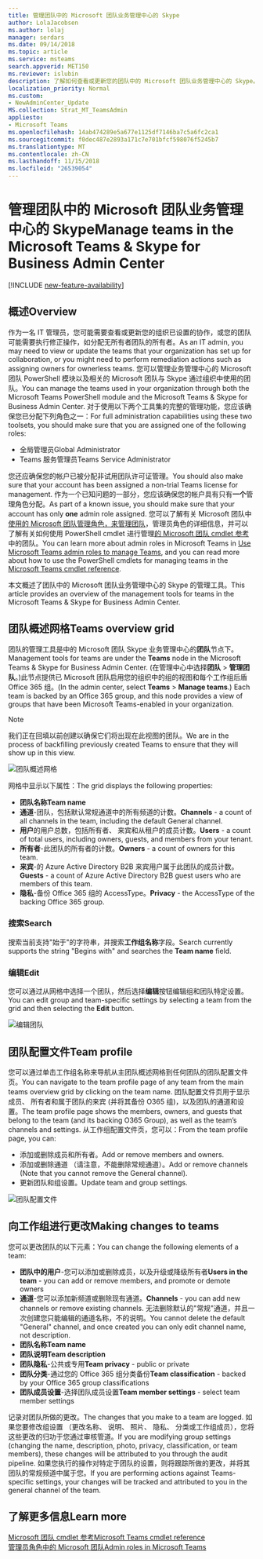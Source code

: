 ```yaml
---
title: 管理团队中的 Microsoft 团队业务管理中心的 Skype
author: LolaJacobsen
ms.author: lolaj
manager: serdars
ms.date: 09/14/2018
ms.topic: article
ms.service: msteams
search.appverid: MET150
ms.reviewer: islubin
description: 了解如何查看或更新您的团队中的 Microsoft 团队业务管理中心的 Skype。
localization_priority: Normal
ms.custom:
- NewAdminCenter_Update
MS.collection: Strat_MT_TeamsAdmin
appliesto:
- Microsoft Teams
ms.openlocfilehash: 14ab474289e5a677e1125df7146ba7c5a6fc2ca1
ms.sourcegitcommit: f0dec487e2893a171c7e701bfcf598076f5245b7
ms.translationtype: MT
ms.contentlocale: zh-CN
ms.lasthandoff: 11/15/2018
ms.locfileid: "26539054"
---
```

<a name="manage-teams-in-the-microsoft-teams--skype-for-business-admin-center"></a><span data-ttu-id="2c509-103">管理团队中的 Microsoft 团队业务管理中心的 Skype</span><span class="sxs-lookup"><span data-stu-id="2c509-103">Manage teams in the Microsoft Teams & Skype for Business Admin Center</span></span>
==========================================

[!INCLUDE [new-feature-availability](includes/new-feature-availability.md)]

## <a name="overview"></a><span data-ttu-id="2c509-104">概述</span><span class="sxs-lookup"><span data-stu-id="2c509-104">Overview</span></span>

<span data-ttu-id="2c509-105">作为一名 IT 管理员，您可能需要查看或更新您的组织已设置的协作，或您的团队可能需要执行修正操作，如分配无所有者团队的所有者。</span><span class="sxs-lookup"><span data-stu-id="2c509-105">As an IT admin, you may need to view or update the teams that your organization has set up for collaboration, or you might need to perform remediation actions such as assigning owners for ownerless teams.</span></span> <span data-ttu-id="2c509-106">您可以管理业务管理中心的 Microsoft 团队 PowerShell 模块以及相关的 Microsoft 团队与 Skype 通过组织中使用的团队。</span><span class="sxs-lookup"><span data-stu-id="2c509-106">You can manage the teams used in your organization through both the Microsoft Teams PowerShell module and the Microsoft Teams & Skype for Business Admin Center.</span></span> <span data-ttu-id="2c509-107">对于使用以下两个工具集的完整的管理功能，您应该确保您已分配下列角色之一：</span><span class="sxs-lookup"><span data-stu-id="2c509-107">For full administration capabilities using these two toolsets, you should make sure that you are assigned one of the following roles:</span></span>

- <span data-ttu-id="2c509-108">全局管理员</span><span class="sxs-lookup"><span data-stu-id="2c509-108">Global Administrator</span></span>
- <span data-ttu-id="2c509-109">Teams 服务管理员</span><span class="sxs-lookup"><span data-stu-id="2c509-109">Teams Service Administrator</span></span>

<span data-ttu-id="2c509-110">您还应确保您的帐户已被分配非试用团队许可证管理。</span><span class="sxs-lookup"><span data-stu-id="2c509-110">You should also make sure that your account has been assigned a non-trial Teams license for management.</span></span> <span data-ttu-id="2c509-111">作为一个已知问题的一部分，您应该确保您的帐户具有只有**一个**管理角色分配。</span><span class="sxs-lookup"><span data-stu-id="2c509-111">As part of a known issue, you should make sure that your account has only **one** admin role assigned.</span></span>  <span data-ttu-id="2c509-112">您可以了解有关 Microsoft 团队中[使用的 Microsoft 团队管理角色，来管理团队](using-admin-roles.md)，管理员角色的详细信息，并可以了解有关如何使用 PowerShell cmdlet 进行管理[的 Microsoft 团队 cmdlet 参考](https://docs.microsoft.com/powershell/teams/?view=teams-ps)中的团队。</span><span class="sxs-lookup"><span data-stu-id="2c509-112">You can learn more about admin roles in Microsoft Teams in [Use Microsoft Teams admin roles to manage Teams](using-admin-roles.md), and you can read more about how to use the PowerShell cmdlets for managing teams in the [Microsoft Teams cmdlet reference](https://docs.microsoft.com/powershell/teams/?view=teams-ps).</span></span>  

<span data-ttu-id="2c509-113">本文概述了团队中的 Microsoft 团队业务管理中心的 Skype 的管理工具。</span><span class="sxs-lookup"><span data-stu-id="2c509-113">This article provides an overview of the management tools for teams in the Microsoft Teams & Skype for Business Admin Center.</span></span>

## <a name="teams-overview-grid"></a><span data-ttu-id="2c509-114">团队概述网格</span><span class="sxs-lookup"><span data-stu-id="2c509-114">Teams overview grid</span></span>

<span data-ttu-id="2c509-115">团队的管理工具是中的 Microsoft 团队 Skype 业务管理中心的**团队**节点下。</span><span class="sxs-lookup"><span data-stu-id="2c509-115">Management tools for teams are under the **Teams** node in the Microsoft Teams & Skype for Business Admin Center.</span></span> <span data-ttu-id="2c509-116">(在管理中心中选择**团队** > **管理团队**。)此节点提供已 Microsoft 团队启用您的组织中的组的视图和每个工作组后盾 Office 365 组。</span><span class="sxs-lookup"><span data-stu-id="2c509-116">(In the admin center, select **Teams** > **Manage teams**.) Each team is backed by an Office 365 group, and this node provides a view of groups that have been Microsoft Teams-enabled in your organization.</span></span>

> [!NOTE]
> <span data-ttu-id="2c509-117">我们正在回填以前创建以确保它们将出现在此视图的团队。</span><span class="sxs-lookup"><span data-stu-id="2c509-117">We are in the process of backfilling previously created Teams to ensure that they will show up in this view.</span></span>

![团队概述网格](media/manage-teams-in-modern-portal-image1.png)  

<span data-ttu-id="2c509-119">网格中显示以下属性：</span><span class="sxs-lookup"><span data-stu-id="2c509-119">The grid displays the following properties:</span></span>

- <span data-ttu-id="2c509-120">**团队名称**</span><span class="sxs-lookup"><span data-stu-id="2c509-120">**Team name**</span></span>
- <span data-ttu-id="2c509-121">**通道**-团队，包括默认常规通道中的所有频道的计数。</span><span class="sxs-lookup"><span data-stu-id="2c509-121">**Channels** - a count of all channels in the team, including the default General channel.</span></span>
- <span data-ttu-id="2c509-122">**用户**的用户总数，包括所有者、 来宾和从租户的成员计数。</span><span class="sxs-lookup"><span data-stu-id="2c509-122">**Users** - a count of total users, including owners, guests, and members from your tenant.</span></span>
- <span data-ttu-id="2c509-123">**所有者**-此团队的所有者的计数。</span><span class="sxs-lookup"><span data-stu-id="2c509-123">**Owners** - a count of owners for this team.</span></span>
- <span data-ttu-id="2c509-124">**来宾**-的 Azure Active Directory B2B 来宾用户属于此团队的成员计数。</span><span class="sxs-lookup"><span data-stu-id="2c509-124">**Guests** - a count of Azure Active Directory B2B guest users who are members of this team.</span></span>
- <span data-ttu-id="2c509-125">**隐私**-备份 Office 365 组的 AccessType。</span><span class="sxs-lookup"><span data-stu-id="2c509-125">**Privacy** - the AccessType of the backing Office 365 group.</span></span>

### <a name="search"></a><span data-ttu-id="2c509-126">搜索</span><span class="sxs-lookup"><span data-stu-id="2c509-126">Search</span></span>

<span data-ttu-id="2c509-127">搜索当前支持"始于"的字符串，并搜索**工作组名称**字段。</span><span class="sxs-lookup"><span data-stu-id="2c509-127">Search currently supports the string "Begins with" and searches the **Team name** field.</span></span>

### <a name="edit"></a><span data-ttu-id="2c509-128">编辑</span><span class="sxs-lookup"><span data-stu-id="2c509-128">Edit</span></span>

<span data-ttu-id="2c509-129">您可以通过从网格中选择一个团队，然后选择**编辑**按钮编辑组和团队特定设置。</span><span class="sxs-lookup"><span data-stu-id="2c509-129">You can edit group and team-specific settings by selecting a team from the grid and then selecting the **Edit** button.</span></span>

![编辑团队](media/manage-teams-in-modern-portal-image2.png)

## <a name="team-profile"></a><span data-ttu-id="2c509-131">团队配置文件</span><span class="sxs-lookup"><span data-stu-id="2c509-131">Team profile</span></span>

<span data-ttu-id="2c509-132">您可以通过单击工作组名称来导航从主团队概述网格到任何团队的团队配置文件页。</span><span class="sxs-lookup"><span data-stu-id="2c509-132">You can navigate to the team profile page of any team from the main teams overview grid by clicking on the team name.</span></span> <span data-ttu-id="2c509-133">团队配置文件页用于显示成员、 所有者和属于团队的来宾 (并将其备份 O365 组)，以及团队的通道和设置。</span><span class="sxs-lookup"><span data-stu-id="2c509-133">The team profile page shows the members, owners, and guests that belong to the team (and its backing O365 Group), as well as the team’s channels and settings.</span></span> <span data-ttu-id="2c509-134">从工作组配置文件页，您可以：</span><span class="sxs-lookup"><span data-stu-id="2c509-134">From the team profile page, you can:</span></span>

- <span data-ttu-id="2c509-135">添加或删除成员和所有者。</span><span class="sxs-lookup"><span data-stu-id="2c509-135">Add or remove members and owners.</span></span>
- <span data-ttu-id="2c509-136">添加或删除通道 （请注意，不能删除常规通道）。</span><span class="sxs-lookup"><span data-stu-id="2c509-136">Add or remove channels (Note that you cannot remove the General channel).</span></span>
- <span data-ttu-id="2c509-137">更新团队和组设置。</span><span class="sxs-lookup"><span data-stu-id="2c509-137">Update team and group settings.</span></span>
 
![团队配置文件](media/manage-teams-in-modern-portal-image3.png)

## <a name="making-changes-to-teams"></a><span data-ttu-id="2c509-139">向工作组进行更改</span><span class="sxs-lookup"><span data-stu-id="2c509-139">Making changes to teams</span></span>

<span data-ttu-id="2c509-140">您可以更改团队的以下元素：</span><span class="sxs-lookup"><span data-stu-id="2c509-140">You can change the following elements of a team:</span></span>
- <span data-ttu-id="2c509-141">**团队中的用户**-您可以添加或删除成员，以及升级或降级所有者</span><span class="sxs-lookup"><span data-stu-id="2c509-141">**Users in the team** - you can add or remove members, and promote or demote owners</span></span>
- <span data-ttu-id="2c509-142">**通道**-您可以添加新频道或删除现有通道。</span><span class="sxs-lookup"><span data-stu-id="2c509-142">**Channels** - you can add new channels or remove existing channels.</span></span>  <span data-ttu-id="2c509-143">无法删除默认的"常规"通道，并且一次创建您只能编辑的通道名称，不的说明。</span><span class="sxs-lookup"><span data-stu-id="2c509-143">You cannot delete the default "General" channel, and once created you can only edit channel name, not description.</span></span>
- <span data-ttu-id="2c509-144">**团队名称**</span><span class="sxs-lookup"><span data-stu-id="2c509-144">**Team name**</span></span>
- <span data-ttu-id="2c509-145">**团队说明**</span><span class="sxs-lookup"><span data-stu-id="2c509-145">**Team description**</span></span>
- <span data-ttu-id="2c509-146">**团队隐私**-公共或专用</span><span class="sxs-lookup"><span data-stu-id="2c509-146">**Team privacy** - public or private</span></span>
- <span data-ttu-id="2c509-147">**团队分类**-通过您的 Office 365 组分类备份</span><span class="sxs-lookup"><span data-stu-id="2c509-147">**Team classification** - backed by your Office 365 group classifications</span></span>
- <span data-ttu-id="2c509-148">**团队成员设置**-选择团队成员设置</span><span class="sxs-lookup"><span data-stu-id="2c509-148">**Team member settings** - select team member settings</span></span>


<span data-ttu-id="2c509-149">记录对团队所做的更改。</span><span class="sxs-lookup"><span data-stu-id="2c509-149">The changes that you make to a team are logged.</span></span> <span data-ttu-id="2c509-150">如果您要修改组设置 （更改名称、 说明、 照片、 隐私、 分类或工作组成员），您将这些更改的归功于您通过审核管道。</span><span class="sxs-lookup"><span data-stu-id="2c509-150">If you are modifying group settings (changing the name, description, photo, privacy, classification, or team members), these changes will be attributed to you through the audit pipeline.</span></span> <span data-ttu-id="2c509-151">如果您执行的操作对特定于团队的设置，则将跟踪所做的更改，并将其团队的常规频道中属于您。</span><span class="sxs-lookup"><span data-stu-id="2c509-151">If you are performing actions against Teams-specific settings, your changes will be tracked and attributed to you in the general channel of the team.</span></span>


## <a name="learn-more"></a><span data-ttu-id="2c509-152">了解更多信息</span><span class="sxs-lookup"><span data-stu-id="2c509-152">Learn more</span></span>

[<span data-ttu-id="2c509-153">Microsoft 团队 cmdlet 参考</span><span class="sxs-lookup"><span data-stu-id="2c509-153">Microsoft Teams cmdlet reference</span></span>](https://docs.microsoft.com/powershell/teams/?view=teams-ps)  
[<span data-ttu-id="2c509-154">管理员角色中的 Microsoft 团队</span><span class="sxs-lookup"><span data-stu-id="2c509-154">Admin roles in Microsoft Teams</span></span>](using-admin-roles.md)
<!--
[Plan for Teams Lifecycle Management](plan-for-teams-lifecycle-management.md)
-->

